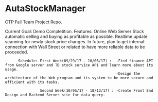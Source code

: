 # AutaStockManager
CTP Fall Team Project Repo.

Current Goal: Demo Completition. 
Features: Online Web Server Stock automatic selling and buying as profitable as possible. Realtime update scanning for newly stock price 
          changes. In future, plan to get internal connection with Wall Street or related to have more reliable data to be proceeded.
          
          Schedule: First Week(09/29/17 - 10/06/17) :  -Find finance API from Google server and TD stock service API and learn more about its usage.
                                                       -Design the architecture of the Web program and its system to be more secure and efficient with its tasks.
                                              
                    Second Week(10/06/17 - 10/13/17) : -Create Front End Design and Backend Server site for data query.
